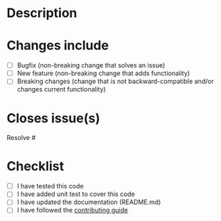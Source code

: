 # Description
<!-- 
Please add a description of what your pull request is doing.
 - What was the problem?
 - How it is resolved?
 - How can we test the change?
 - If there are breaking changes, please describe them in detail and why we cannot avoid them.
-->

# Changes include
- [ ] Bugfix (non-breaking change that solves an issue)
- [ ] New feature (non-breaking change that adds functionality)
- [ ] Breaking changes (change that is not backward-compatible and/or changes current functionality)

# Closes issue(s)
<!-- 
Please add the id of the issue this pull request is resolving.
We try to have an issue for every PR it is easier to talk about the feature/fix that way.
-->
Resolve #

# Checklist
- [ ] I have tested this code
- [ ] I have added unit test to cover this code
- [ ] I have updated the documentation (README.md)
- [ ] I have followed the [contributing guide](CONTRIBUTING.md)
